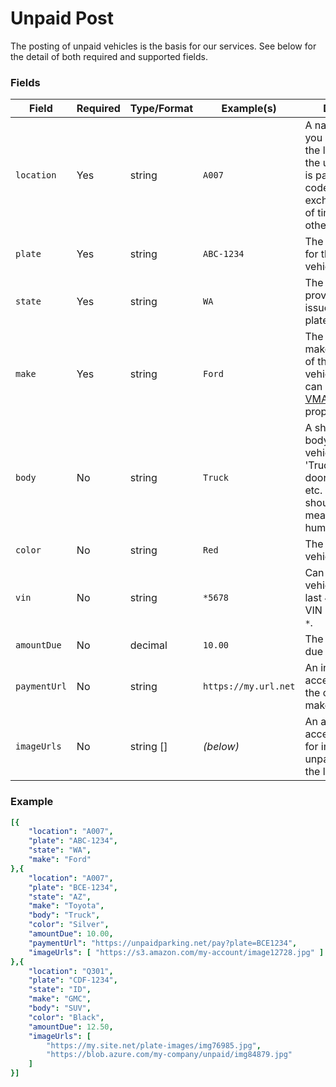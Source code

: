 # Unpaid Post

The posting of unpaid vehicles is the basis for our services.  See below for the detail of both required and supported fields.

### Fields
| Field | Required | Type/Format | Example(s) | Description|
|-------|----------|-------------|---------|------------|
| `location` | Yes | string | `A007` | A name or code you use to indicate the location where the unpaid vehicle is parked. These codes will be exchanged ahead of time along with other location data. |
| `plate` | Yes | string | `ABC-1234` | The license plate for the unpaid vehicle. |
| `state` | Yes | string | `WA` | The state or province that issued the license plate. (see `plate`) |
| `make` | Yes | string | `Ford` | The make/manufacturer of the unpaid vehicle.  This field can accept [NCIC VMA Codes](https://wilenet.widoj.gov/sites/default/files/public_files-2021-01/ncic_code_manual_-_dec_31_2020.pdf) or proper names.  |
| `body` | No | string | `Truck` | A short term for the body-style of the vehicle, such as: 'Truck', 'SUV', '2-door', '4-door', etc.  The value should be meaningful to a human reader. |
| `color` | No | string | `Red` | The color of the vehicle. |
| `vin` | No | string | `*5678` | Can contain the full vehicle VIN or the last 4 digits of the VIN if prefixed with `*`. |
| `amountDue` | No | decimal | `10.00` | The unpaid amount due for the vehicle. |
| `paymentUrl` | No | string | `https://my.url.net` | An internet accessible URL for the customer to make a payment. |
| `imageUrls` | No | string [] | *(below)* | An array of internet accessible URLs for images of the unpaid vehicle in the location. |

### Example

```yaml
[{
    "location": "A007",
    "plate": "ABC-1234",
    "state": "WA",
    "make": "Ford"
},{
    "location": "A007",
    "plate": "BCE-1234",
    "state": "AZ",
    "make": "Toyota",
    "body": "Truck",
    "color": "Silver",
    "amountDue": 10.00,
    "paymentUrl": "https://unpaidparking.net/pay?plate=BCE1234",
    "imageUrls": [ "https://s3.amazon.com/my-account/image12728.jpg" ]
},{
    "location": "Q301",
    "plate": "CDF-1234",
    "state": "ID",
    "make": "GMC",
    "body": "SUV",
    "color": "Black",
    "amountDue": 12.50,
    "imageUrls": [ 
        "https://my.site.net/plate-images/img76985.jpg", 
        "https://blob.azure.com/my-company/unpaid/img84879.jpg"
    ]
}]
```


 

